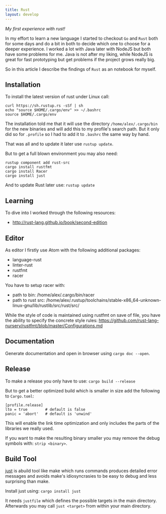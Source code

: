 ```yaml
---
title: Rust
layout: develop
---
```


_My first experience with rust!_

In my effort to learn a new language I started to checkout `Go` and `Rust` both for
some days and do a bit in both to decide which one to choose for a deeper experience.
I worked a lot with Java later with NodeJS but both have some problems
for me. Java is not after my liking, while NodeJS is great for fast prototyping but
get problems if the project grows really big.

So in this article I describe the findings of `Rust` as an notebook for myself.


Installation
--------------------------------------------
To install the latest version of rust under Linux call:

``` shell
curl https://sh.rustup.rs -sSf | sh
echo "source $HOME/.cargo/env" >> ~/.bashrc
source $HOME/.cargo/env
```

The installation told me that it will use the directory `/home/alex/.cargo/bin` for
the new binaries and will add this to my profile's search path.
But it only did so for `.profile` so I had to add it to `.bashrc` the same way by hand.

That was all and to update it later use `rustup update`.

But to get a full blown environment you may also need:

``` shell
rustup component add rust-src
cargo install rustfmt
cargo install Racer
cargo install just
```

And to update Rust later use: `rustup update`


Learning
--------------------------------------------
To dive into I worked through the following resources:
- http://rust-lang.github.io/book/second-edition


Editor
--------------------------------------------
As editor I firstly use Atom with the following additional packages:
- language-rust
- linter-rust
- rustfmt
- racer

You have to setup racer with:
- path to bin: /home/alex/.cargo/bin/racer
- path to rust src: /home/alex/.rustup/toolchains/stable-x86_64-unknown-linux-gnu/lib/rustlib/src/rust/src/

While the style of code is maintained using rustfmt on save of file, you have the
ability to specify the concrete style rules: https://github.com/rust-lang-nursery/rustfmt/blob/master/Configurations.md


Documentation
---------------------------------------------
Generate documentation and open in browser using `cargo doc --open`.


Release
----------------------------------------------
To make a release you only have to use: `cargo build --release`

But to get a better optimized build which is smaller in size add the following
to `Cargo.toml`:

    [profile.release]
    lto = true        # default is false
    panic = 'abort'   # default is 'unwind'

This will enable the link time optimization and only includes the parts of the
libraries we really used.

If you want to make the resulting binary smaller you may remove the debug symbols
with: `strip <binary>`.


Build Tool
----------------------------------------------
[just](https://github.com/casey/just) is abuild tool like make which runs commands
produces detailed error messages and avoids make's idiosyncrasies to be easy to
debug and less surprising than make.

Install just using: `cargo install just`

It needs `justfile` which defines the possible targets in the main directory.
Afterwards you may call `just <target>` from within your main directory.

